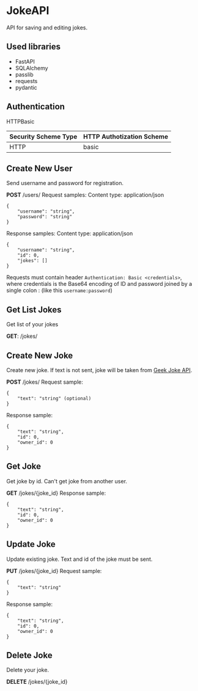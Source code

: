 # JokeAPI

API for saving and editing jokes. 

## Used libraries

 - FastAPI
 - SQLAlchemy
 - passlib
 - requests
 - pydantic


## Authentication 
HTTPBasic

| Security Scheme Type | HTTP Authotization Scheme |
--|--
| HTTP | basic |


## Create New User
Send username and password for registration.

**POST** /users/
Request samples:
Content type: application/json
```
{
    "username": "string",
    "password": "string"
}
```

Response samples:
Content type: application/json
```
{
    "username": "string",
    "id": 0,
    "jokes": []
}
```
Requests must contain header ```Authentication: Basic <credentials>```, where credentials is the Base64 encoding of ID and password joined by a single colon : (like this ```username:password```)

## Get List Jokes
Get list of your jokes

**GET**: /jokes/


## Create New Joke
Create new joke. If text is not sent, joke will be taken from [Geek Joke API](https://geek-jokes.sameerkumar.website/api).

**POST** /jokes/
Request sample:
```
{
    "text": "string" (optional)
}
```

Response sample:
```
{
    "text": "string",
    "id": 0,
    "owner_id": 0
}
```


## Get Joke
Get joke by id. Can't get joke from another user.

**GET** /jokes/{joke_id}
Response sample:
```
{
    "text": "string",
    "id": 0,
    "owner_id": 0
}
```


## Update Joke
Update existing joke. Text and id of the joke must be sent.

**PUT** /jokes/{joke_id}
Request sample:
```
{
    "text": "string"
}
```
Response sample:
```
{
    "text": "string",
    "id": 0,
    "owner_id": 0
}
```


## Delete Joke
Delete your joke.

**DELETE** /jokes/{joke_id}
